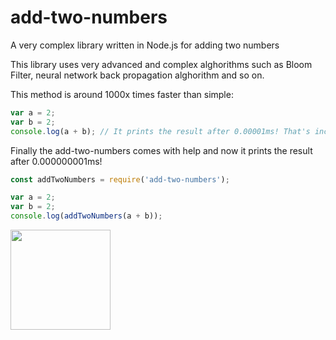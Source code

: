 # add-two-numbers
A very complex library written in Node.js for adding two numbers

This library uses very advanced and complex alghorithms such as Bloom Filter, neural network back propagation alghorithm and so on.

This method is around 1000x times faster than simple:
```javascript
var a = 2;
var b = 2;
console.log(a + b); // It prints the result after 0.00001ms! That's incredibly slow!
```

Finally the add-two-numbers comes with help and now it prints the result after 0.000000001ms!
```javascript
const addTwoNumbers = require('add-two-numbers');

var a = 2;
var b = 2;
console.log(addTwoNumbers(a + b));
```

<a href="https://www.patreon.com/bePatron?u=12270966">
	<img src="https://c5.patreon.com/external/logo/become_a_patron_button@2x.png" width="160">
</a>

